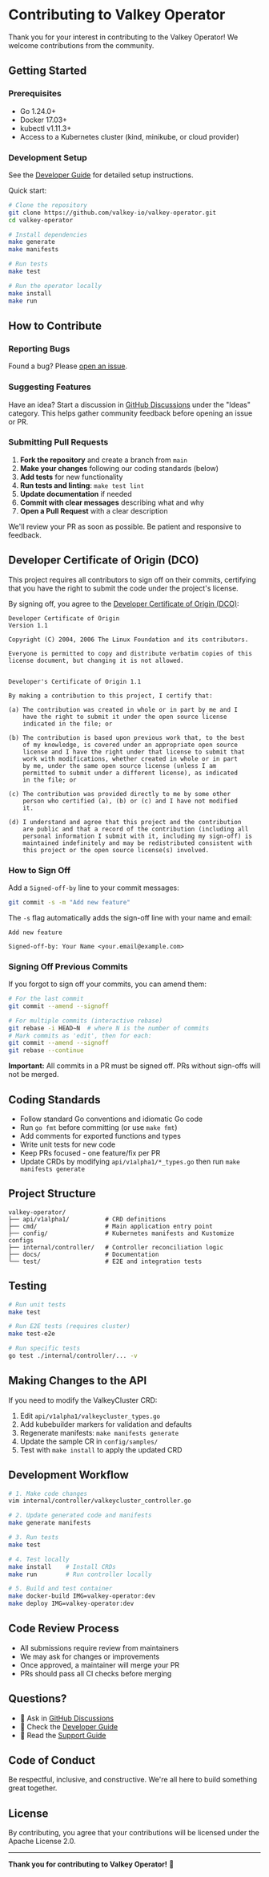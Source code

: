 # Contributing to Valkey Operator

Thank you for your interest in contributing to the Valkey Operator! We welcome contributions from the community.

## Getting Started

### Prerequisites

- Go 1.24.0+
- Docker 17.03+
- kubectl v1.11.3+
- Access to a Kubernetes cluster (kind, minikube, or cloud provider)

### Development Setup

See the [Developer Guide](./docs/developer-guide.md) for detailed setup instructions.

Quick start:

```bash
# Clone the repository
git clone https://github.com/valkey-io/valkey-operator.git
cd valkey-operator

# Install dependencies
make generate
make manifests

# Run tests
make test

# Run the operator locally
make install
make run
```

## How to Contribute

### Reporting Bugs

Found a bug? Please [open an issue](https://github.com/valkey-io/valkey-operator/issues/new).

### Suggesting Features

Have an idea? Start a discussion in [GitHub Discussions](https://github.com/valkey-io/valkey-operator/discussions) under the "Ideas" category. This helps gather community feedback before opening an issue or PR.

### Submitting Pull Requests

1. **Fork the repository** and create a branch from `main`
2. **Make your changes** following our coding standards (below)
3. **Add tests** for new functionality
4. **Run tests and linting**: `make test lint`
5. **Update documentation** if needed
6. **Commit with clear messages** describing what and why
7. **Open a Pull Request** with a clear description

We'll review your PR as soon as possible. Be patient and responsive to feedback.

## Developer Certificate of Origin (DCO)

This project requires all contributors to sign off on their commits, certifying that you have the right to submit the code under the project's license.

By signing off, you agree to the [Developer Certificate of Origin (DCO)](https://developercertificate.org/):

```
Developer Certificate of Origin
Version 1.1

Copyright (C) 2004, 2006 The Linux Foundation and its contributors.

Everyone is permitted to copy and distribute verbatim copies of this
license document, but changing it is not allowed.


Developer's Certificate of Origin 1.1

By making a contribution to this project, I certify that:

(a) The contribution was created in whole or in part by me and I
    have the right to submit it under the open source license
    indicated in the file; or

(b) The contribution is based upon previous work that, to the best
    of my knowledge, is covered under an appropriate open source
    license and I have the right under that license to submit that
    work with modifications, whether created in whole or in part
    by me, under the same open source license (unless I am
    permitted to submit under a different license), as indicated
    in the file; or

(c) The contribution was provided directly to me by some other
    person who certified (a), (b) or (c) and I have not modified
    it.

(d) I understand and agree that this project and the contribution
    are public and that a record of the contribution (including all
    personal information I submit with it, including my sign-off) is
    maintained indefinitely and may be redistributed consistent with
    this project or the open source license(s) involved.
```

### How to Sign Off

Add a `Signed-off-by` line to your commit messages:

```bash
git commit -s -m "Add new feature"
```

The `-s` flag automatically adds the sign-off line with your name and email:

```
Add new feature

Signed-off-by: Your Name <your.email@example.com>
```

### Signing Off Previous Commits

If you forgot to sign off your commits, you can amend them:

```bash
# For the last commit
git commit --amend --signoff

# For multiple commits (interactive rebase)
git rebase -i HEAD~N  # where N is the number of commits
# Mark commits as 'edit', then for each:
git commit --amend --signoff
git rebase --continue
```

**Important:** All commits in a PR must be signed off. PRs without sign-offs will not be merged.

## Coding Standards

- Follow standard Go conventions and idiomatic Go code
- Run `go fmt` before committing (or use `make fmt`)
- Add comments for exported functions and types
- Write unit tests for new code
- Keep PRs focused - one feature/fix per PR
- Update CRDs by modifying `api/v1alpha1/*_types.go` then run `make manifests generate`

## Project Structure

```
valkey-operator/
├── api/v1alpha1/          # CRD definitions
├── cmd/                   # Main application entry point
├── config/                # Kubernetes manifests and Kustomize configs
├── internal/controller/   # Controller reconciliation logic
├── docs/                  # Documentation
└── test/                  # E2E and integration tests
```

## Testing

```bash
# Run unit tests
make test

# Run E2E tests (requires cluster)
make test-e2e

# Run specific tests
go test ./internal/controller/... -v
```

## Making Changes to the API

If you need to modify the ValkeyCluster CRD:

1. Edit `api/v1alpha1/valkeycluster_types.go`
2. Add kubebuilder markers for validation and defaults
3. Regenerate manifests: `make manifests generate`
4. Update the sample CR in `config/samples/`
5. Test with `make install` to apply the updated CRD

## Development Workflow

```bash
# 1. Make code changes
vim internal/controller/valkeycluster_controller.go

# 2. Update generated code and manifests
make generate manifests

# 3. Run tests
make test

# 4. Test locally
make install    # Install CRDs
make run        # Run controller locally

# 5. Build and test container
make docker-build IMG=valkey-operator:dev
make deploy IMG=valkey-operator:dev
```

## Code Review Process

- All submissions require review from maintainers
- We may ask for changes or improvements
- Once approved, a maintainer will merge your PR
- PRs should pass all CI checks before merging

## Questions?

- 💬 Ask in [GitHub Discussions](https://github.com/valkey-io/valkey-operator/discussions)
- 📖 Check the [Developer Guide](./docs/developer-guide.md)
- 📝 Read the [Support Guide](./SUPPORT.md)

## Code of Conduct

Be respectful, inclusive, and constructive. We're all here to build something great together.

## License

By contributing, you agree that your contributions will be licensed under the Apache License 2.0.

---

**Thank you for contributing to Valkey Operator!** 🙌
